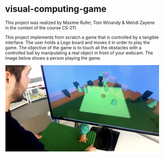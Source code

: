 # visual-computing-game

This project was realized by Maxime Rufer, Tom Winandy & Mehdi Zayene in the context of the course CS-211.

This project implements from scratch a game that is controlled by a tangible interface. The user holds a Lego board and moves it in order to play the game. The objective of the game is to touch all the obstacles with a controlled ball by manipulating a real object in front of your webcam. The image below shows a person playing the game.

![alt text](https://github.com/TomWinandy/visual-computing-game/blob/main/example.png?raw=true)

